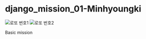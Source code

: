 # django_mission_01-Minhyoungki

![로또 번호1](https://user-images.githubusercontent.com/102710645/162580946-48b8b3fb-e1fc-45d2-a382-ed9a04f02568.png)
![로또 번호2](https://user-images.githubusercontent.com/102710645/162580947-d3dffa0f-0cfc-4b82-b077-6ae4cd3d5a51.png)

Basic mission
